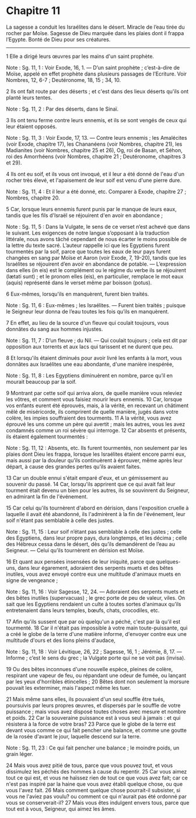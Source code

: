 # Chapitre 11

La sagesse a conduit les Israélites dans le désert.
Miracle de l’eau tirée du rocher par Moïse.
Sagesse de Dieu marquée dans les plaies dont il frappa l’Egypte.
Bonté de Dieu pour ses créatures.

***

1 Elle a dirigé leurs œuvres par les mains d'un saint prophète.

<span class="bible-note">Note : </span> Sg. 11, 1 : Voir Exode, 16, 1. ― D’un saint prophète ; c’est-à-dire de Moïse, appelé en effet prophète dans plusieurs passages de l’Ecriture. Voir Nombres, 12, 6-7 ; Deutéronome, 18, 15 ; 34, 10.

2 Ils ont fait route par des déserts ; et c'est dans des lieux déserts qu'ils ont planté leurs tentes.

<span class="bible-note">Note : </span> Sg. 11, 2 : Par des déserts, dans le Sinaï.

3 Ils ont tenu ferme contre leurs ennemis, et ils se sont vengés de ceux qui leur étaient opposés.

<span class="bible-note">Note : </span> Sg. 11, 3 : Voir Exode, 17, 13. ― Contre leurs ennemis ; les Amalécites (voir Exode, chapitre 17), les Chananéens (voir Nombres, chapitre 21), les Madianites (voir Nombres, chapitre 25 et 26), Og, roi de Basan, et Séhon, roi des Amorrhéens (voir Nombres, chapitre 21 ; Deutéronome, chapitres 3 et 29).

4 Ils ont eu soif, et ils vous ont invoqué, et il leur a été donné de l'eau d'un rocher très élevé, et l'apaisement de leur soif est venu d'une pierre dure.

<span class="bible-note">Note : </span> Sg. 11, 4 : Et il leur a été donné, etc. Comparer à Exode, chapitre 27 ; Nombres, chapitre 20.


5 Car, lorsque leurs ennemis furent punis par le manque de leurs eaux, tandis que les fils d'Israël se réjouirent d'en avoir en abondance ;

<span class="bible-note">Note : </span> Sg. 11, 5 : Dans la Vulgate, le sens de ce verset n’est achevé que dans le suivant. Les exigences de notre langue s’opposant à la traduction littérale, nous avons tâché cependant de nous écarter le moins possible de la lettre du texte sacré. L’auteur rappelle ici que les Egyptiens furent tourmentés par la soif, parce que toutes les eaux de leur pays furent changées en sang par Moïse et Aaron (voir Exode, 7, 19-20), tandis que les Israélites se réjouirent d’en avoir en abondance de potable. ― L’expression dans elles (in eis) est le complément ou le régime du verbe ils se réjouirent (lætati sunt) ; et le pronom elles (eis), en particulier, remplace le mot eaux (aquis) représenté dans le verset même par boisson (potus).

6 Eux-mêmes, lorsqu'ils en manquèrent, furent bien traités.

<span class="bible-note">Note : </span> Sg. 11, 6 : Eux-mêmes ; les Israélites. ― Furent bien traités ; puisque le Seigneur leur donna de l’eau toutes les fois qu’ils en manquèrent.

7 En effet, au lieu de la source d'un fleuve qui coulait toujours, vous donnâtes du sang aux hommes injustes.

<span class="bible-note">Note : </span> Sg. 11, 7 : D’un fleuve ; du Nil. ― Qui coulait toujours ; cela est dit par opposition aux torrents et aux lacs qui tarissent et ne durent que peu.

8 Et lorsqu'ils étaient diminués pour avoir livré les enfants à la mort, vous donnâtes aux Israélites une eau abondante, d'une manière inespérée,

<span class="bible-note">Note : </span> Sg. 11, 8 : Les Egyptiens diminuèrent en nombre, parce qu’il en mourait beaucoup par la soif.

9 Montrant par cette soif qui arriva alors, de quelle manière vous releviez les vôtres, et comment vous faisiez mourir leurs ennemis. 10 Car, lorsque vos enfants eurent été éprouvés, mais, à la vérité, en recevant un châtiment mêlé de miséricorde, ils comprirent de quelle manière, jugés dans votre colère, les impies souffraient des tourments. 11 A la vérité, vous avez éprouvé les uns comme un père qui avertit ; mais les autres, vous les avez condamnés comme un roi sévère qui interroge. 12 Car absents et présents, ils étaient également tourmentés :

<span class="bible-note">Note : </span> Sg. 11, 12 : Absents, etc. Ils furent tourmentés, non seulement par les plaies dont Dieu les frappa, lorsque les Israélites étaient encore parmi eux, mais aussi par la douleur qu’ils continuèrent à éprouver, même après leur départ, à cause des grandes pertes qu’ils avaient faites.

13 Car un double ennui s'était emparé d'eux, et un gémissement au souvenir du passé. 14 Car, lorsqu'ils apprirent que ce qui avait fait leur tourment était devenu un bien pour les autres, ils se souvinrent du Seigneur, en admirant la fin de l'événement.


15 Car celui qu'ils tournèrent d'abord en dérision, dans l'exposition cruelle à laquelle il avait été abandonné, ils l'admirèrent à la fin de l'événement, leur soif n'étant pas semblable à celle des justes.

<span class="bible-note">Note : </span> Sg. 11, 15 : Leur soif n’étant pas semblable à celle des justes ; celle des Egyptiens, dans leur propre pays, dura longtemps, et les décima ; celle des Hébreux cessa dans le désert, dès qu’ils demandèrent de l’eau au Seigneur. ― Celui qu’ils tournèrent en dérision est Moïse.

16 Et quant aux pensées insensées de leur iniquité, parce que quelques-uns, dans leur égarement, adoraient des serpents muets et des bêtes inutiles, vous avez envoyé contre eux une multitude d'animaux muets en signe de vengeance ;

<span class="bible-note">Note : </span> Sg. 11, 16 : Voir Sagesse, 12, 24. ― Adoraient des serpents muets et des bêtes inutiles (supervacuas) ; le grec porte de peu de valeur, viles. On sait que les Egyptiens rendaient un culte à toutes sortes d‘animaux qu’ils entretenaient dans leurs temples, bœufs, chats, crocodiles, etc.

17 Afin qu'ils sussent que par où quelqu'un a péché, c'est par là qu'il est tourmenté. 18 Car il n'était pas impossible à votre main toute-puissante, qui a créé le globe de la terre d'une matière informe, d'envoyer contre eux une multitude d'ours et des lions pleins d'audace,

<span class="bible-note">Note : </span> Sg. 11, 18 : Voir Lévitique, 26, 22 ; Sagesse, 16, 1 ; Jérémie, 8, 17. ― Informe ; c’est le sens du grec ; la Vulgate porte qui ne se voit pas (invisa).

19 Ou des bêtes inconnues d'une nouvelle espèce, pleines de colère, respirant une vapeur de feu, ou répandant une odeur de fumée, ou lançant par les yeux d'horribles étincelles ; 20 Bêtes dont non seulement la morsure pouvait les exterminer, mais l'aspect même les tuer.


21 Mais même sans elles, ils pouvaient d'un seul souffle être tués, poursuivis par leurs propres œuvres, et dispersés par le souffle de votre puissance ; mais vous avez disposé toutes choses avec mesure et nombre et poids. 22 Car la souveraine puissance est à vous seul à jamais : et qui résistera à la force de votre bras? 23 Parce que le globe de la terre est devant vous comme ce qui fait pencher une balance, et comme une goutte de la rosée d'avant le jour, laquelle descend sur la terre.

<span class="bible-note">Note : </span> Sg. 11, 23 : Ce qui fait pencher une balance ; le moindre poids, un grain léger.

24 Mais vous avez pitié de tous, parce que vous pouvez tout, et vous dissimulez les péchés des hommes à cause du repentir. 25 Car vous aimez tout ce qui est, et vous ne haïssez rien de tout ce que vous avez fait; car ce n'est pas inspiré par la haine que vous avez établi quelque chose, ou que vous l'avez fait. 26 Mais comment quelque chose pourrait-il subsister, si vous ne l'aviez pas voulu? ou comment ce qui n'aurait pas été ordonné par vous se conserverait-il? 27 Mais vous êtes indulgent envers tous, parce que tout est à vous, Seigneur, qui aimez les âmes.

